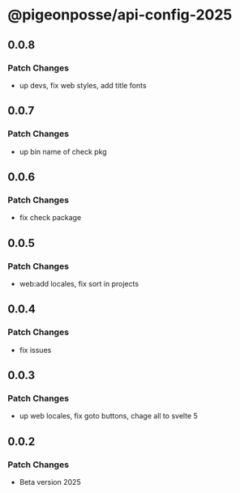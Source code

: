 # @pigeonposse/api-config-2025

## 0.0.8

### Patch Changes

- up devs, fix web styles, add title fonts

## 0.0.7

### Patch Changes

- up bin name of check pkg

## 0.0.6

### Patch Changes

- fix check package

## 0.0.5

### Patch Changes

- web:add locales, fix sort in projects

## 0.0.4

### Patch Changes

- fix issues

## 0.0.3

### Patch Changes

- up web locales, fix goto buttons, chage all to svelte 5

## 0.0.2

### Patch Changes

- Beta version 2025
